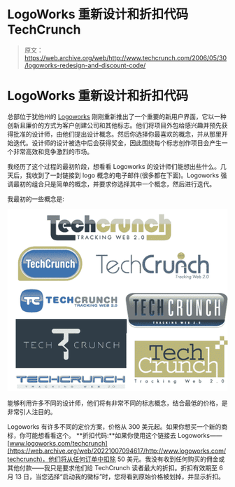 # LogoWorks 重新设计和折扣代码 TechCrunch

> 原文：<https://web.archive.org/web/http://www.techcrunch.com/2006/05/30/logoworks-redesign-and-discount-code/>

# LogoWorks 重新设计和折扣代码

总部位于犹他州的 [Logoworks](https://web.archive.org/web/20221007094617/http://www.logoworks.com/techcrunch) 刚刚重新推出了一个重要的新用户界面，它以一种创新且廉价的方式为客户创建公司和其他标志。他们将项目外包给感兴趣并预先获得批准的设计师，由他们提出设计概念。然后你选择你最喜欢的概念，并从那里开始迭代。设计师的设计被选中后会获得奖金，因此围绕每个标志创作项目会产生一个非常高效和竞争激烈的市场。

我经历了这个过程的最初阶段，想看看 Logoworks 的设计师们能想出些什么。几天后，我收到了一封链接到 logo 概念的电子邮件(很多都在下面)。Logoworks 强调最初的组合只是简单的概念，并要求你选择其中一个概念，然后进行迭代。

我最初的一些概念是:

![](img/ee4c51a122ac0857f57e08bbe0790637.png)

能够利用许多不同的设计师，他们将有非常不同的标志概念，结合最低的价格，是非常引人注目的。

Logoworks 有许多不同的定价方案，价格从 300 美元起。如果你想买一个新的商标，你可能想看看这个。
 **折扣代码:**如果你使用这个链接去 Logoworks——[www.logoworks.com/techcrunch](https://web.archive.org/web/20221007094617/http://www.logoworks.com/techcrunch)，他们将从任何订单中扣除 50 美元。我没有收到任何购买的佣金或其他付款——我只是要求他们给 TechCrunch 读者最大的折扣。折扣有效期至 6 月 13 日，当您选择“启动我的徽标”时，您将看到原始价格被划掉，并显示折扣。